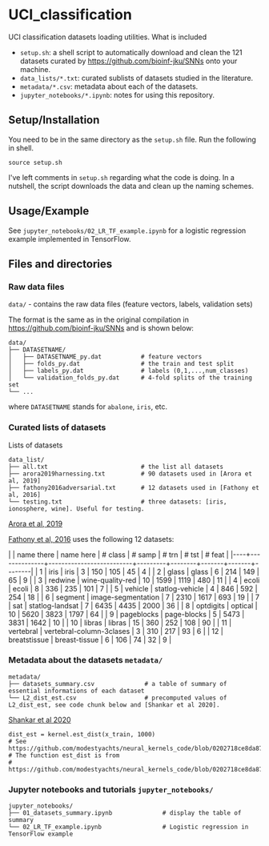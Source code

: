 # UCI_classification

UCI classification datasets loading utilities. What is included 

- `setup.sh`: a shell script to automatically download and clean the 121 datasets curated by https://github.com/bioinf-jku/SNNs onto your machine.
- `data_lists/*.txt`: curated sublists of datasets studied in the literature.
- `metadata/*.csv`: metadata about each of the datasets.
- `jupyter_notebooks/*.ipynb`: notes for using this repository.

## Setup/Installation

You need to be in the same directory as the `setup.sh` file. Run the following in shell.

```
source setup.sh
```

I've left comments in `setup.sh` regarding what the code is doing. In a nutshell, the script downloads the data and clean up the naming schemes.


## Usage/Example

See `jupyter_notebooks/02_LR_TF_example.ipynb` for a logistic regression example implemented in TensorFlow.


## Files and directories


### Raw data files

`data/` - contains the raw data files (feature vectors, labels, validation sets)

The format is the same as in the original compilation in https://github.com/bioinf-jku/SNNs and is shown below:

```
data/
├── DATASETNAME/
│   ├── DATASETNAME_py.dat           # feature vectors
│   ├── folds_py.dat                 # the train and test split
│   ├── labels_py.dat                # labels (0,1,...,num_classes)
│   └── validation_folds_py.dat      # 4-fold splits of the training set
└── ...
```

where `DATASETNAME` stands for `abalone`, `iris`, etc.

### Curated lists of datasets

Lists of datasets

```
data_list/
├── all.txt                          # the list all datasets
├── arora2019harnessing.txt          # 90 datasets used in [Arora et al, 2019]
├── fathony2016adversarial.txt       # 12 datasets used in [Fathony et al, 2016]
└── testing.txt                      # three datasets: [iris, ionosphere, wine]. Useful for testing.
```

[Arora et al, 2019](https://arxiv.org/abs/1910.01663)

[Fathony et al, 2016](https://proceedings.neurips.cc/paper/2016/hash/ad13a2a07ca4b7642959dc0c4c740ab6-Abstract.html) uses the following 12 datasets:

|    | name there   | name here                | # class | # samp | # trn | # tst | # feat |
|----+--------------+--------------------------+---------+--------+-------+-------+--------|
|  1 | iris         | iris                     |       3 |    150 |   105 |    45 |      4 |
|  2 | glass        | glass                    |       6 |    214 |   149 |    65 |      9 |
|  3 | redwine      | wine-quality-red         |      10 |   1599 |  1119 |   480 |     11 |
|  4 | ecoli        | ecoli                    |       8 |    336 |   235 |   101 |      7 |
|  5 | vehicle      | statlog-vehicle          |       4 |    846 |   592 |   254 |     18 |
|  6 | segment      | image-segmentation       |       7 |   2310 |  1617 |   693 |     19 |
|  7 | sat          | statlog-landsat          |       7 |   6435 |  4435 |  2000 |     36 |
|  8 | optdigits    | optical                  |      10 |   5620 |  3823 |  1797 |     64 |
|  9 | pageblocks   | page-blocks              |       5 |   5473 |  3831 |  1642 |     10 |
| 10 | libras       | libras                   |      15 |    360 |   252 |   108 |     90 |
| 11 | vertebral    | vertebral-column-3clases |       3 |    310 |   217 |    93 |      6 |
| 12 | breatstissue | breast-tissue            |       6 |    106 |    74 |    32 |      9 |



### Metadata about the datasets `metadata/`

```
metadata/
├── datasets_summary.csv              # a table of summary of essential informations of each dataset
└── L2_dist_est.csv                   # precomputed values of L2_dist_est, see code chunk below and [Shankar et al 2020].
```    

[Shankar et al 2020](http://proceedings.mlr.press/v119/shankar20a/shankar20a.pdf)

```
dist_est = kernel.est_dist(x_train, 1000)
# See https://github.com/modestyachts/neural_kernels_code/blob/0202718ce8da87f7c1682a6fd87f0caeeaba0859/UCI/UCI.py#L80
# The function est_dist is from 
# https://github.com/modestyachts/neural_kernels_code/blob/0202718ce8da87f7c1682a6fd87f0caeeaba0859/UCI/kernel.py
```

### Jupyter notebooks and tutorials `jupyter_notebooks/`


```
jupyter_notebooks/
├── 01_datasets_summary.ipynb              # display the table of summary
└── 02_LR_TF_example.ipynb                 # Logistic regression in TensorFlow example
```
